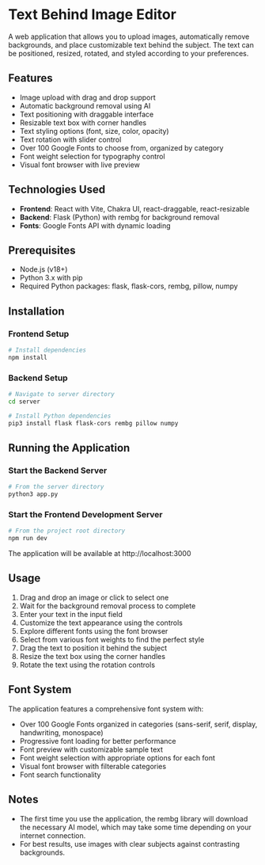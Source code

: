 # Text Behind Image Editor

A web application that allows you to upload images, automatically remove backgrounds, and place customizable text behind the subject. The text can be positioned, resized, rotated, and styled according to your preferences.

## Features

- Image upload with drag and drop support
- Automatic background removal using AI
- Text positioning with draggable interface
- Resizable text box with corner handles
- Text styling options (font, size, color, opacity)
- Text rotation with slider control
- Over 100 Google Fonts to choose from, organized by category
- Font weight selection for typography control
- Visual font browser with live preview

## Technologies Used

- **Frontend**: React with Vite, Chakra UI, react-draggable, react-resizable
- **Backend**: Flask (Python) with rembg for background removal
- **Fonts**: Google Fonts API with dynamic loading

## Prerequisites

- Node.js (v18+)
- Python 3.x with pip
- Required Python packages: flask, flask-cors, rembg, pillow, numpy

## Installation

### Frontend Setup

```bash
# Install dependencies
npm install
```

### Backend Setup

```bash
# Navigate to server directory
cd server

# Install Python dependencies
pip3 install flask flask-cors rembg pillow numpy
```

## Running the Application

### Start the Backend Server

```bash
# From the server directory
python3 app.py
```

### Start the Frontend Development Server

```bash
# From the project root directory
npm run dev
```

The application will be available at http://localhost:3000

## Usage

1. Drag and drop an image or click to select one
2. Wait for the background removal process to complete
3. Enter your text in the input field
4. Customize the text appearance using the controls
5. Explore different fonts using the font browser
6. Select from various font weights to find the perfect style
7. Drag the text to position it behind the subject
8. Resize the text box using the corner handles
9. Rotate the text using the rotation controls

## Font System

The application features a comprehensive font system with:

- Over 100 Google Fonts organized in categories (sans-serif, serif, display, handwriting, monospace)
- Progressive font loading for better performance
- Font preview with customizable sample text
- Font weight selection with appropriate options for each font
- Visual font browser with filterable categories
- Font search functionality

## Notes

- The first time you use the application, the rembg library will download the necessary AI model, which may take some time depending on your internet connection.
- For best results, use images with clear subjects against contrasting backgrounds.